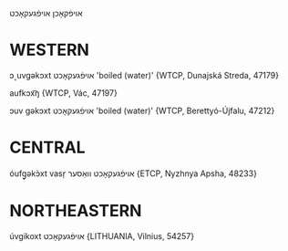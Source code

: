אויפֿקאָכן
אויפֿגעקאָכט

WESTERN
========

ɔ˯uvgəkɔxt אויפֿגעקאָכט 'boiled (water)' {WTCP, Dunajská Streda, 47179}

aufkɔx͡ŋ {WTCP, Vác, 47197}

ɔuv gəkɔxt אויפֿגעקאָכט 'boiled (water)' {WTCP, Berettyó-Újfalu, 47212}

CENTRAL
========

óufg̠əkɔ̀xt vasr̩ אויפֿגעקאָכט וואַסער {ETCP, Nyzhnya Apsha, 48233}

NORTHEASTERN
==============

úvgikoxt אויפֿגעקאָכט {LITHUANIA, Vilnius, 54257}